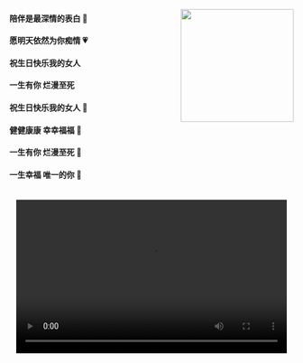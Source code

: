 [<img src="https://Happy-birthday-to-Chloe.github.io/my_pic.jpg" height="200" style="float: right;">](https://Happy-birthday-to-Chloe.github.io/my_pic.jpg)

#### 陪伴是最深情的表白 🍂

#### 愿明天依然为你痴情 💗

#### 祝生日快乐我的女人 

#### 一生有你    烂漫至死 

#### 祝生日快乐我的女人 🎂 

#### 健健康康    幸幸福福 👫  

#### 一生有你    烂漫至死 💙

#### 一生幸福    唯一的你 🎊

<br/>

<center><video width="480" height="272" controls>
    <source src="001.mp4" type="video/mp4">
</video></center>
